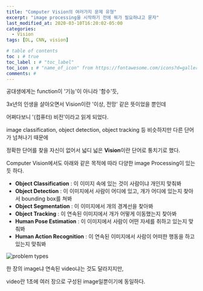 ```yaml
---
title: "Computer Vision의 여러가지 문제 유형"
excerpt: "image processing을 시작하기 전에 뭐가 필요하냐고 묻자"
last_modified_at: 2020-03-10T16:20:02-05:00
categories:
  - Vision
tags: [DL, CNN, vision]

# table of contents
toc : # true
toc_label : # "toc_label"
toc_icon : # "name_of_icon" from https://fontawesome.com/icons?d=gallery&s=solid&m=free
comments: # 
---
```


공대생에게는 function이 '기능'이 아니라 '함수'듯,

3x년의 인생을 살아오면서 Vision이란 '이상, 전망' 같은 뜻이었을 뿐인데

어쩌다보니 '(컴퓨터) 비전'이라고 읽게 되었다.



image classification, object detection, object tracking 등 비슷하지만 다른 단어가 넘쳐나기 때문에

정확한 단어를 찾을 자신이 없어서 넓디 넓은 **Vision**이란 단어로 퉁치기로 했다.



Computer  Vision에서도 아래와 같은 목적에 따라 다양한 image Processing이 있는 듯 하다.

- **Object Classification** : 이 이미지 속에 있는 것이 사람이냐 개인지 맞춰봐
- **Object Detection** : 이 이미지에서 사람이 어디에 있고, 개가 어디에 있는지 찾아서 bounding box를 쳐봐
- **Object Segmentation** : 이 이미지에서 개의 경계선을 찾아봐
- **Object Tracking** : 이 연속된 이미지에서 개가 어떻게 이동했는지 찾아봐
- **Human Pose Estimation** :  이 이미지에서 사람이 어떤 자세를 취하고 있는지 맞춰봐
- **Human Action Recognition** : 이 연속된 이미지에서 사람이 어떠한 행동을 하고 있는지 맞춰봐



![problem types](https://blog.roboflow.ai/content/images/2020/02/computer-vision-problems.png)



한 장의 image냐 연속된 video냐는 것도 달라지지만,

video란 1초에 여러 장으로 구성된 image일뿐이기에 동일하다.
